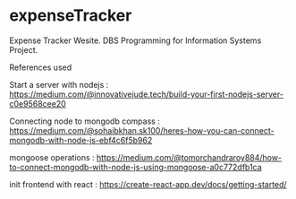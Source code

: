 # expenseTracker
Expense Tracker Wesite. DBS Programming for Information Systems Project.

References used

Start a server with nodejs : https://medium.com/@innovativejude.tech/build-your-first-nodejs-server-c0e9568cee20

Connecting node to mongodb compass : https://medium.com/@sohaibkhan.sk100/heres-how-you-can-connect-mongodb-with-node-js-ebf4c6f5b962

mongoose operations : https://medium.com/@tomorchandraroy884/how-to-connect-mongodb-with-node-js-using-mongoose-a0c772dfb1ca

init frontend with react : https://create-react-app.dev/docs/getting-started/

